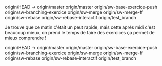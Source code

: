   origin/HEAD -> origin/master
  origin/master
  origin/sw-base-exercice-push
  origin/sw-branching-exercice
  origin/sw-merge
  origin/sw-merge-ff
  origin/sw-rebase
  origin/sw-rebase-interactif
  origin/test_branch

  Je trouve que ce matin c'était un peut rapide, mais cette après midi c'est beaucoup mieux, on prend le temps de faire des exercices ça permet de mieux comprendre !

  origin/HEAD -> origin/master
  origin/master
  origin/sw-base-exercice-push
  origin/sw-branching-exercice
  origin/sw-merge
  origin/sw-merge-ff
  origin/sw-rebase
  origin/sw-rebase-interactif
  origin/test_branch

